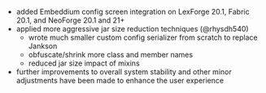 - added Embeddium config screen integration on LexForge 20.1, Fabric 20.1, and NeoForge 20.1 and 21+
- applied more aggressive jar size reduction techniques (@rhysdh540)
  - wrote much smaller custom config serializer from scratch to replace Jankson
  - obfuscate/shrink more class and member names
  - reduced jar size impact of mixins
- further improvements to overall system stability and other minor adjustments have been made to enhance the user experience
